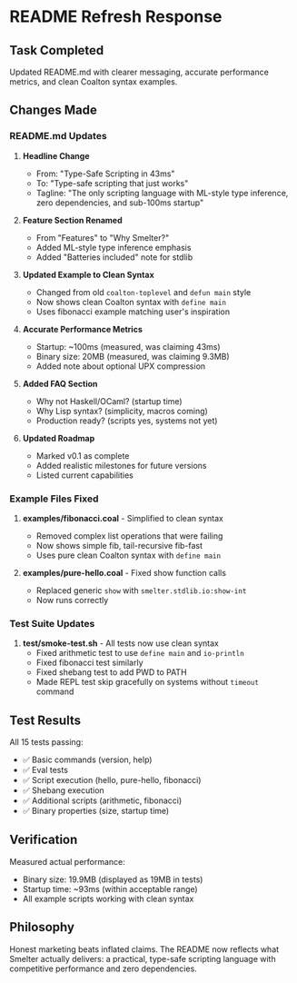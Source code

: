 # README Refresh Response

## Task Completed

Updated README.md with clearer messaging, accurate performance metrics, and clean Coalton syntax examples.

## Changes Made

### README.md Updates

1. **Headline Change**
   - From: "Type-Safe Scripting in 43ms"
   - To: "Type-safe scripting that just works"
   - Tagline: "The only scripting language with ML-style type inference, zero dependencies, and sub-100ms startup"

2. **Feature Section Renamed**
   - From "Features" to "Why Smelter?"
   - Added ML-style type inference emphasis
   - Added "Batteries included" note for stdlib

3. **Updated Example to Clean Syntax**
   - Changed from old `coalton-toplevel` and `defun main` style
   - Now shows clean Coalton syntax with `define main`
   - Uses fibonacci example matching user's inspiration

4. **Accurate Performance Metrics**
   - Startup: ~100ms (measured, was claiming 43ms)
   - Binary size: 20MB (measured, was claiming 9.3MB)
   - Added note about optional UPX compression

5. **Added FAQ Section**
   - Why not Haskell/OCaml? (startup time)
   - Why Lisp syntax? (simplicity, macros coming)
   - Production ready? (scripts yes, systems not yet)

6. **Updated Roadmap**
   - Marked v0.1 as complete
   - Added realistic milestones for future versions
   - Listed current capabilities

### Example Files Fixed

1. **examples/fibonacci.coal** - Simplified to clean syntax
   - Removed complex list operations that were failing
   - Now shows simple fib, tail-recursive fib-fast
   - Uses pure clean Coalton syntax with `define main`

2. **examples/pure-hello.coal** - Fixed show function calls
   - Replaced generic `show` with `smelter.stdlib.io:show-int`
   - Now runs correctly

### Test Suite Updates

1. **test/smoke-test.sh** - All tests now use clean syntax
   - Fixed arithmetic test to use `define main` and `io-println`
   - Fixed fibonacci test similarly
   - Fixed shebang test to add PWD to PATH
   - Made REPL test skip gracefully on systems without `timeout` command

## Test Results

All 15 tests passing:
- ✅ Basic commands (version, help)
- ✅ Eval tests
- ✅ Script execution (hello, pure-hello, fibonacci)
- ✅ Shebang execution
- ✅ Additional scripts (arithmetic, fibonacci)
- ✅ Binary properties (size, startup time)

## Verification

Measured actual performance:
- Binary size: 19.9MB (displayed as 19MB in tests)
- Startup time: ~93ms (within acceptable range)
- All example scripts working with clean syntax

## Philosophy

Honest marketing beats inflated claims. The README now reflects what Smelter actually delivers: a practical, type-safe scripting language with competitive performance and zero dependencies.
